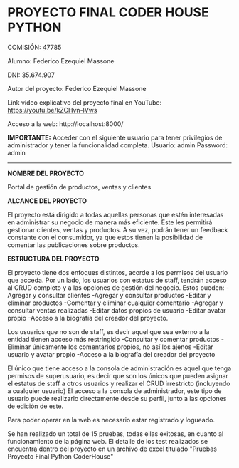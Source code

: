# PROYECTO FINAL CODER HOUSE PYTHON
COMISIÓN: 47785

Alumno: Federico Ezequiel Massone

DNI: 35.674.907

Autor del proyecto: Federico Ezequiel Massone

Link video explicativo del proyecto final en YouTube: https://youtu.be/kZCHvn-lVws

Acceso a la web: http://localhost:8000/

**IMPORTANTE:** Acceder con el siguiente usuario para tener privilegios de administrador y tener la funcionalidad
completa.
Usuario: admin
Password: admin

-----------------------------------------------------------------------------------------------------------------------

**NOMBRE DEL PROYECTO**

Portal de gestión de productos, ventas y clientes


**ALCANCE DEL PROYECTO**

El proyecto está dirigido a todas aquellas personas que estén interesadas en administrar su negocio de manera más
eficiente. Este les permitirá gestionar clientes, ventas y productos. A su vez, podrán tener un feedback constante con
el consumidor, ya que estos tienen la posibilidad de comentar las publicaciones sobre productos.


**ESTRUCTURA DEL PROYECTO**

El proyecto tiene dos enfoques distintos, acorde a los permisos del usuario que acceda. Por un lado, los usuarios
con estatus de staff, tendrán acceso al CRUD completo y a las opciones de gestión del negocio. Estos pueden:
-Agregar y consultar clientes
-Agregar y consultar productos
-Editar y eliminar productos
-Comentar y eliminar cualquier comentario
-Agregar y consultar ventas realizadas
-Editar datos propios de usuario
-Editar avatar propio
-Acceso a la biografía del creador del proyecto.

Los usuarios que no son de staff, es decir aquel que sea externo a la entidad tienen acceso más restringido
-Consultar y comentar productos
-Eliminar únicamente los comentarios propios, no así los ajenos
-Editar usuario y avatar propio
-Acceso a la biografía del creador del proyecto

El único que tiene acceso a la consola de administración es aquel que tenga permisos de superusuario, es decir que
son los únicos que pueden asignar el estatus de staff a otros usuarios y realizar el CRUD irrestricto (incluyendo
a cualquier usuario) El acceso a la consola de administrador, este tipo de usuario puede realizarlo directamente desde
su perfil, junto a las opciones de edición de este.

Para poder operar en la web es necesario estar registrado y logueado.

Se han realizado un total de 15 pruebas, todas ellas exitosas, en cuanto al funcionamiento de la página web. El
detalle de los test realizados se encuentra dentro del proyecto en un archivo de excel titulado
"Pruebas Proyecto Final Python CoderHouse"
